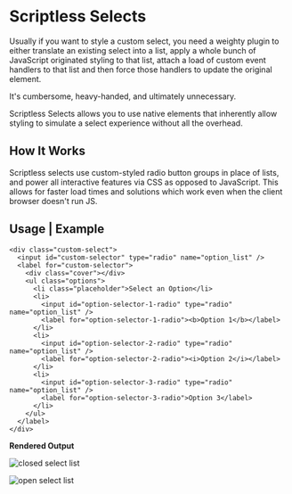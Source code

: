 ﻿# Scriptless Selects

Usually if you want to style a custom select, you need a
weighty plugin to either translate an existing select
into a list, apply a whole bunch of JavaScript originated styling
to that list, attach a load of custom event handlers to that
list and then force those handlers to update the original element.

It's cumbersome, heavy-handed, and ultimately unnecessary.

Scriptless Selects allows you to use native elements that
inherently allow styling to simulate a select experience without
all the overhead.

## How It Works

Scriptless selects use custom-styled radio button groups in
place of lists, and power all interactive features via CSS
as opposed to JavaScript.  This allows for faster load times
and solutions which work even when the client browser doesn't run
JS.

## Usage | Example

```
<div class="custom-select">
  <input id="custom-selector" type="radio" name="option_list" />
  <label for="custom-selector">
    <div class="cover"></div>
    <ul class="options">
      <li class="placeholder">Select an Option</li>
      <li>
        <input id="option-selector-1-radio" type="radio" name="option_list" />
        <label for="option-selector-1-radio"><b>Option 1</b></label>
      </li>
      <li>
        <input id="option-selector-2-radio" type="radio" name="option_list" />
        <label for="option-selector-2-radio"><i>Option 2</i></label>
      </li>
      <li>
        <input id="option-selector-3-radio" type="radio" name="option_list" />
        <label for="option-selector-3-radio">Option 3</label>
      </li>
    </ul>
  </label>
</div>
```

**Rendered Output**

![closed select list](/../screenshots/screenshots/2015-08-25_21h45_16.png?raw=true "On initial load")

![open select list](/../screenshots/screenshots/2015-08-25_21h45_38.png?raw=true "After clicking on the select")
